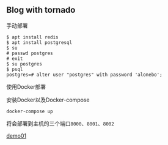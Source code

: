 ## Blog with tornado

手动部署

```shell
$ apt install redis
$ apt install postgresql
$ su
# passwd postgres
# exit
$ su postgres
$ psql
postgres=# alter user "postgres" with password 'alonebo';
```

使用Docker部署

安装Docker以及Docker-compose
```
docker-compose up
```

将会部署到主机的三个端口`8000`、`8001`、`8002`

[demo01](https://github.com/AloneBo/Alonebo-blog/blob/master/blogdemo01.png)

